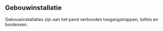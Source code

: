 Gebouwinstallatie
-----------------

Gebouwinstallaties zijn aan het pand verbonden toegangstrappen, luifels en
bordessen.
